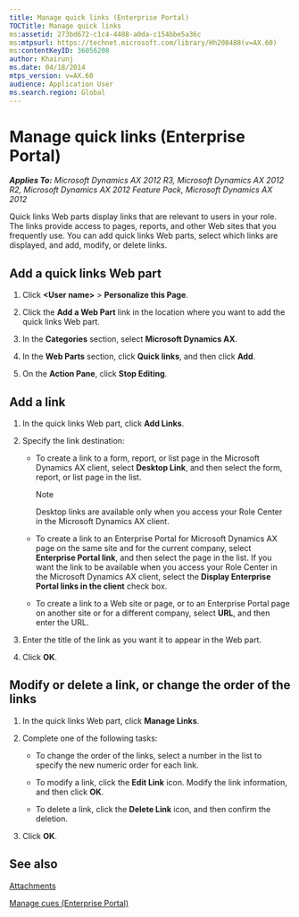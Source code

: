 ```yaml
---
title: Manage quick links (Enterprise Portal)
TOCTitle: Manage quick links
ms:assetid: 273bd672-c1c4-4408-a0da-c154bbe5a36c
ms:mtpsurl: https://technet.microsoft.com/library/Hh208488(v=AX.60)
ms:contentKeyID: 36056208
author: Khairunj
ms.date: 04/18/2014
mtps_version: v=AX.60
audience: Application User
ms.search.region: Global
---
```


# Manage quick links (Enterprise Portal) 


_**Applies To:** Microsoft Dynamics AX 2012 R3, Microsoft Dynamics AX 2012 R2, Microsoft Dynamics AX 2012 Feature Pack, Microsoft Dynamics AX 2012_

Quick links Web parts display links that are relevant to users in your role. The links provide access to pages, reports, and other Web sites that you frequently use. You can add quick links Web parts, select which links are displayed, and add, modify, or delete links.

## Add a quick links Web part

1.  Click **\<User name\>** \> **Personalize this Page**.

2.  Click the **Add a Web Part** link in the location where you want to add the quick links Web part.

3.  In the **Categories** section, select **Microsoft Dynamics AX**.

4.  In the **Web Parts** section, click **Quick links**, and then click **Add**.

5.  On the **Action Pane**, click **Stop Editing**.

## Add a link

1.  In the quick links Web part, click **Add Links**.

2.  Specify the link destination:
    
      - To create a link to a form, report, or list page in the Microsoft Dynamics AX client, select **Desktop Link**, and then select the form, report, or list page in the list.
        

        > [!NOTE]
        > <P>Desktop links are available only when you access your Role Center in the Microsoft Dynamics AX client.</P>

    
      - To create a link to an Enterprise Portal for Microsoft Dynamics AX page on the same site and for the current company, select **Enterprise Portal link**, and then select the page in the list. If you want the link to be available when you access your Role Center in the Microsoft Dynamics AX client, select the **Display Enterprise Portal links in the client** check box.
    
      - To create a link to a Web site or page, or to an Enterprise Portal page on another site or for a different company, select **URL**, and then enter the URL.

3.  Enter the title of the link as you want it to appear in the Web part.

4.  Click **OK**.

## Modify or delete a link, or change the order of the links

1.  In the quick links Web part, click **Manage Links**.

2.  Complete one of the following tasks:
    
      - To change the order of the links, select a number in the list to specify the new numeric order for each link.
    
      - To modify a link, click the **Edit Link** icon. Modify the link information, and then click **OK**.
    
      - To delete a link, click the **Delete Link** icon, and then confirm the deletion.

3.  Click **OK**.

## See also

[Attachments](attachments.md)

[Manage cues (Enterprise Portal)](manage-cues-enterprise-portal.md)

  


